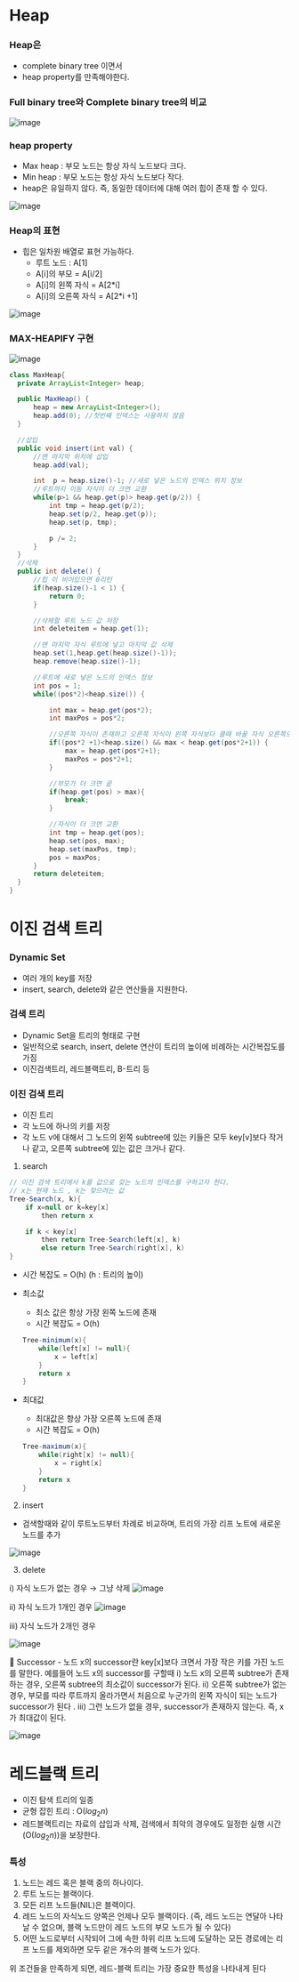 # Heap

### Heap은

- complete binary tree 이면서
- heap property를 만족해야한다.

### Full binary tree와 Complete binary tree의 비교

![image](https://user-images.githubusercontent.com/47748246/142373384-e17945f7-d073-40e6-9564-fcfdb4622fdf.png)


### heap property

- Max heap : 부모 노드는 항상 자식 노드보다 크다.
- Min heap : 부모 노드는 항상 자식 노드보다 작다.
- heap은 유일하지 않다. 즉, 동일한 데이터에 대해 여러 힙이 존재 할 수 있다.
    
![image](https://user-images.githubusercontent.com/47748246/142373423-a8a6611c-a72b-4094-b0e0-8b4ef97cd0c4.png)
    

### Heap의 표현

- 힙은 일차원 배열로 표현 가능하다.
    - 루트 노드 : A[1]
    - A[i]의 부모 = A[i/2]
    - A[i]의 왼쪽 자식 = A[2*i]
    - A[i]의 오른쪽 자식 = A[2*i +1]

![image](https://user-images.githubusercontent.com/47748246/142373451-2440399e-1b88-4cf5-a99f-e6be890c4b46.png)

### MAX-HEAPIFY 구현

![image](https://user-images.githubusercontent.com/47748246/142373480-5e3e3fc0-8f8c-4108-ba25-0d2c63517856.png)

```java
class MaxHeap{
  private ArrayList<Integer> heap;

  public MaxHeap() {
      heap = new ArrayList<Integer>();
      heap.add(0); //첫번째 인덱스는 사용하지 않음
  }

  //삽입
  public void insert(int val) {
      //맨 마지막 위치에 삽입
      heap.add(val);

      int  p = heap.size()-1; //새로 넣은 노드의 인덱스 위치 정보
      //루트까지 이동 자식이 더 크면 교환
      while(p>1 && heap.get(p)> heap.get(p/2)) {
          int tmp = heap.get(p/2);
          heap.set(p/2, heap.get(p));
          heap.set(p, tmp);

          p /= 2;
      }
  }
  //삭제
  public int delete() {
      //힙 이 비어있으면 0리턴
      if(heap.size()-1 < 1) {
          return 0;
      }

      //삭제할 루트 노드 값 저장
      int deleteitem = heap.get(1);

      //맨 마지막 자식 루트에 넣고 마지막 값 삭제
      heap.set(1,heap.get(heap.size()-1));
      heap.remove(heap.size()-1);

      //루트에 새로 넣은 노드의 인덱스 정보
      int pos = 1;
      while((pos*2)<heap.size()) {

          int max = heap.get(pos*2);
          int maxPos = pos*2;

          //오른쪽 자식이 존재하고 오른쪽 자식이 왼쪽 자식보다 클때 바꿀 자식 오른쪽으로 설정
          if((pos*2 +1)<heap.size() && max < heap.get(pos*2+1)) {
              max = heap.get(pos*2+1);
              maxPos = pos*2+1;
          }

          //부모가 더 크면 끝
          if(heap.get(pos) > max){
              break;
          }

          //자식이 더 크면 교환
          int tmp = heap.get(pos);
          heap.set(pos, max);
          heap.set(maxPos, tmp);
          pos = maxPos;
      }
      return deleteitem;
  }
}
```

# 이진 검색 트리

### Dynamic Set

- 여러 개의 key를 저장
- insert, search, delete와 같은 연산들을 지원한다.

### 검색 트리

- Dynamic Set을 트리의 형태로 구현
- 일반적으로 search, insert, delete 연산이 트리의 높이에 비례하는 시간복잡도를 가짐
- 이진검색트리, 레드블랙트리, B-트리 등

### 이진 검색 트리

- 이진 트리
- 각 노드에 하나의 키를 저장
- 각 노드 v에 대해서 그 노드의 왼쪽 subtree에 있는 키들은 모두 key[v]보다 작거나 같고, 오른쪽 subtree에 있는 값은 크거나 같다.

1) search

```java
// 이진 검색 트리에서 k를 값으로 갖는 노드의 인덱스를 구하고자 한다. 
// x는 현재 노드 , k는 찾으려는 값
Tree-Search(x, k){
	if x=null or k=key[x] 
		then return x

	if k < key[x]
		then return Tree-Search(left[x], k)
		else return Tree-Search(right[x], k)
}
```

- 시간 복잡도 = O(h) (h : 트리의 높이)

- 최소값
    - 최소 값은 항상 가장 왼쪽 노드에 존재
    - 시간 복잡도 = O(h)
    
    ```java
    Tree-minimum(x){
    	while(left[x] != null){
    		x = left[x]
    	}
    	return x
    }
    ```
    

- 최대값
    - 최대값은 항상 가장 오른쪽 노드에 존재
    - 시간 복잡도 = O(h)
    
    ```java
    Tree-maximum(x){
    	while(right[x] != null){
    		x = right[x]
    	}
    	return x
    }
    ```
    

2) insert  

- 검색할때와 같이 루트노드부터 차례로 비교하며, 트리의 가장 리프 노트에 새로운 노드를 추가

![image](https://user-images.githubusercontent.com/47748246/142373523-13736056-a4f0-44a0-8996-ae4a3da7721a.png)

3) delete

i) 자식 노드가 없는 경우 → 그냥 삭제
![image](https://user-images.githubusercontent.com/47748246/142373561-abcfc3a5-c594-44db-b024-c002aa84214e.png)

ii) 자식 노드가 1개인 경우
![image](https://user-images.githubusercontent.com/47748246/142373593-f7fd973e-3ecc-4dd0-b767-56df22487bf9.png)

iii) 자식 노드가 2개인 경우

![image](https://user-images.githubusercontent.com/47748246/142373636-8a88372b-114e-4482-ad86-8246af7ea1ab.png)

<aside>
📖 Successor
- 노드 x의 successor란 key[x]보다 크면서 가장 작은 키를 가진 노드를 말한다. 
예를들어 노드 x의 successor를 구할때
i) 노드 x의 오른쪽 subtree가 존재하는 경우, 오른쪽 subtree의 최소값이 successor가 된다.
ii) 오른쪽 subtree가 없는 경우, 부모를 따라 루트까지 올라가면서 처음으로 누군가의 왼쪽 자식이 되는 노드가 successor가 된다 .
iii) 그런 노드가 없을 경우, successor가 존재하지 않는다. 즉, x가 최대값이 된다.

</aside>

![image](https://user-images.githubusercontent.com/47748246/142373671-ccb47074-c647-471f-829b-c137137a54ea.png)

# 레드블랙 트리

- 이진 탐색 트리의 일종
- 균형 잡힌 트리 : O($log_2n)$
- 레드블랙트리는 자료의 삽입과 삭제, 검색에서 최악의 경우에도 일정한 실행 시간(O($log_2n$))을 보장한다.

### 특성

1. 노드는 레드 혹은 블랙 중의 하나이다.
2. 루트 노드는 블랙이다.
3. 모든 리프 노드들(NIL)은 블랙이다.
4. 레드 노드의 자식노드 양쪽은 언제나 모두 블랙이다. (즉, 레드 노드는 연달아 나타날 수 없으며, 블랙 노드만이 레드 노드의 부모 노드가 될 수 있다)
5. 어떤 노드로부터 시작되어 그에 속한 하위 리프 노드에 도달하는 모든 경로에는 리프 노드를 제외하면 모두 같은 개수의 블랙 노드가 있다.

위 조건들을 만족하게 되면, 레드-블랙 트리는 가장 중요한 특성을 나타내게 된다
